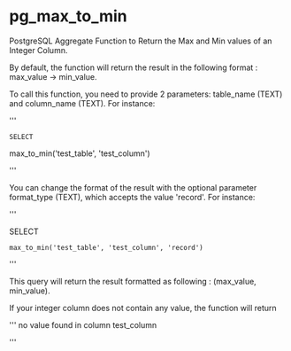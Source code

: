 # pg_max_to_min
PostgreSQL Aggregate Function to Return the Max and Min values of an Integer Column. 

By default, the function will return the result in the following format : max_value -> min_value. 

To call this function, you need to provide 2 parameters: table_name (TEXT) and column_name (TEXT). 
For instance: 

'''

    SELECT 

max_to_min('test_table', 'test_column')


'''

You can change the format of the result with the optional parameter format_type (TEXT), which accepts the value 'record'. 
For instance:

'''

SELECT 

    max_to_min('test_table', 'test_column', 'record')
    
'''    
    
This query will return the result formatted as following : (max_value, min_value). 

If your integer column does not contain any value, the function will return 

''' 
no value found in column test_column

''' 
